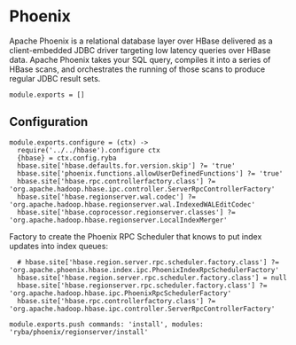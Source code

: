 
# Phoenix

Apache Phoenix is a relational database layer over HBase delivered as a client-embedded
JDBC driver targeting low latency queries over HBase data. Apache Phoenix takes
your SQL query, compiles it into a series of HBase scans, and orchestrates the
running of those scans to produce regular JDBC result sets.

    module.exports = []

## Configuration

    module.exports.configure = (ctx) ->
      require('../../hbase').configure ctx
      {hbase} = ctx.config.ryba
      hbase.site['hbase.defaults.for.version.skip'] ?= 'true'
      hbase.site['phoenix.functions.allowUserDefinedFunctions'] ?= 'true'
      hbase.site['hbase.rpc.controllerfactory.class'] ?= 'org.apache.hadoop.hbase.ipc.controller.ServerRpcControllerFactory'
      hbase.site['hbase.regionserver.wal.codec'] ?= 'org.apache.hadoop.hbase.regionserver.wal.IndexedWALEditCodec'
      hbase.site['hbase.coprocessor.regionserver.classes'] ?= 'org.apache.hadoop.hbase.regionserver.LocalIndexMerger'

Factory to create the Phoenix RPC Scheduler that knows to put index updates into index queues:

      # hbase.site['hbase.region.server.rpc.scheduler.factory.class'] ?= 'org.apache.phoenix.hbase.index.ipc.PhoenixIndexRpcSchedulerFactory'
      hbase.site['hbase.region.server.rpc.scheduler.factory.class'] = null
      hbase.site['hbase.regionserver.rpc.scheduler.factory.class'] ?= 'org.apache.hadoop.hbase.ipc.PhoenixRpcSchedulerFactory'
      hbase.site['hbase.rpc.controllerfactory.class'] ?= 'org.apache.hadoop.hbase.ipc.controller.ServerRpcControllerFactory'

    module.exports.push commands: 'install', modules: 'ryba/phoenix/regionserver/install'
